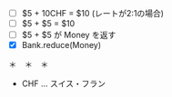 - [ ] $5 + 10CHF = $10 (レートが2:1の場合)
- [ ] $5 + $5 = $10
- [ ] $5 + $5 が Money を返す
- [x] Bank.reduce(Money)

＊　＊　＊

- CHF … スイス・フラン
